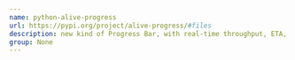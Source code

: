 ```yaml
---
name: python-alive-progress
url: https://pypi.org/project/alive-progress/#files
description: new kind of Progress Bar, with real-time throughput, ETA, and very cool animations. URL : https://pypi.org/project/alive-progress/#files Groups : None
group: None
---
```

